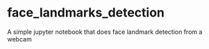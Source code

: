 # face_landmarks_detection
A simple jupyter notebook that does face landmark detection from a webcam

